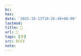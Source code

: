 ```yaml
---
bc:
hex:
date: '2025-10-13T10:26:49+08:00'
lastmod:
title: 􀬞
url: 􀬞
tags: [牙]
src: DCCV
note:
---
```

